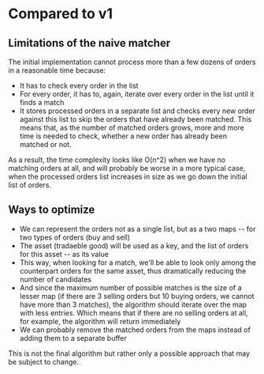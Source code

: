 # Compared to v1
## Limitations of the naive matcher
The initial implementation cannot process more than a few dozens of orders in a reasonable time because:
- It has to check every order in the list
- For every order, it has to, again, iterate over every order in the list until it finds a match
- It stores processed orders in a separate list and checks every new order against this list to skip the orders that have already been matched. This means that, as the number of matched orders grows, more and more time is needed to check, whether a new order has already been matched or not.

As a result, the time complexity looks like O(n^2) when we have no matching orders at all, and will probably be worse in a more typical case, when the processed orders list increases in size as we go down the initial list of orders.

## Ways to optimize
- We can represent the orders not as a single list, but as a two maps -- for two types of orders (buy and sell)
- The asset (tradaeble good) will be used as a key, and the list of orders for this asset -- as its value
- This way, when looking for a match, we'll be able to look only among the counterpart orders for the same asset, thus dramatically reducing the number of candidates
- And since the maximum number of possible matches is the size of a lesser map (if there are 3 selling orders but 10 buying orders, we cannot have more than 3 matches), the algorithm should iterate over the map with less entries. Which means that if there are no selling orders at all, for example, the algorithm will return immediately
- We can probably remove the matched orders from the maps instead of adding them to a separate buffer

This is not the final algorithm but rather only a possible approach that may be subject to change. 